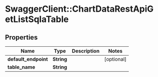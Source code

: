 # SwaggerClient::ChartDataRestApiGetListSqlaTable

## Properties
Name | Type | Description | Notes
------------ | ------------- | ------------- | -------------
**default_endpoint** | **String** |  | [optional] 
**table_name** | **String** |  | 

